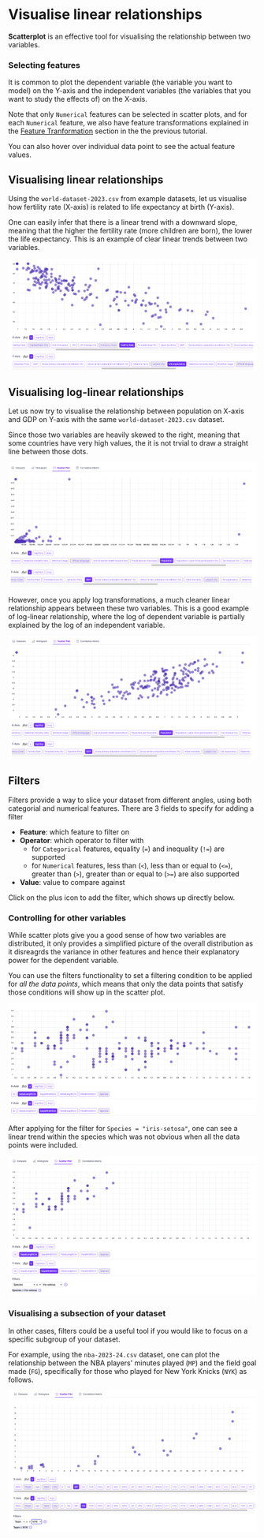 # Visualise linear relationships

**Scatterplot** is an effective tool for visualising the relationship between two variables. 

### Selecting features
It is common to plot the dependent variable (the variable you want to model) on the Y-axis and the independent variables (the variables that you want to study the effects of) on the X-axis.

Note that only `Numerical` features can be selected in scatter plots, and for each `Numerical` feature, we also have feature transformations explained in the [Feature Tranformation](../histogram/index.md#feature-transformation) section in the the previous tutorial.

You can also hover over individual data point to see the actual feature values.

## Visualising linear relationships
Using the `world-dataset-2023.csv` from example datasets, let us visualise how fertility rate (X-axis) is related to life expectancy at birth (Y-axis).

One can easily infer that there is a linear trend with a downward slope, meaning that the higher the fertility rate (more children are born), the lower the life expectancy. This is an example of clear linear trends between two variables.

![fertility-exp](images/fertility-life_exp.png)

## Visualising log-linear relationships
Let us now try to visualise the relationship between population on X-axis and GDP on Y-axis with the same `world-dataset-2023.csv` dataset.

Since those two variables are heavily skewed to the right, meaning that some countries have very high values, the it is not trvial to draw a straight line between those dots.

![pop-gdp](images/pop-gdp.png)

However, once you apply log transformations, a much cleaner linear relationship appears between these two variables. This is a good example of log-linear relationship, where the log of dependent variable is partially explained by the log of an independent variable.

![log_pop-log_gdp](images/log_pop-log_gdp.png)


## Filters

Filters provide a way to slice your dataset from different angles, using both categorial and numerical features.
There are 3 fields to specify for adding a filter

- **Feature**: which feature to filter on
- **Operator**: which operator to filter with
    - for `Categorical` features, equality (`=`) and inequality (`!=`) are supported
    - for `Numerical` features, less than (`<`), less than or equal to (`<=`), greater than (`>`), greater than or equal to (`>=`) are also supported
- **Value**: value to compare against

Click on the plus icon to add the filter, which shows up directly below.

### Controlling for other variables
While scatter plots give you a good sense of how two variables are distributed, it only provides a simplified picture of the overall distribution as it disreagrds the variance in other features and hence their explanatory power for the dependent variable.

You can use the filters functionality to set a filtering condition to be applied for _all the data points_, which means that only the data points that satisfy those conditions will show up in the scatter plot.

![iris-no-filter](images/iris-no-filter.png)

After applying for the filter for `Species = "iris-setosa"`, one can see a linear trend within the species which was not obvious when all the data points were included.

![iris-setosa](images/iris-setosa.png)


### Visualising a subsection of your dataset

In other cases, filters could be a useful tool if you would like to focus on a specific subgroup of your dataset.

For example, using the `nba-2023-24.csv` dataset, one can plot the relationship between the NBA players' minutes played (`MP`) and the field goal made (`FG`), specifically for those who played for New York Knicks (`NYK`) as follows.

![nyk](images/nyk.png)
